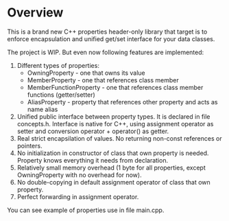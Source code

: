 # Overview
This is a brand new C++ properties header-only library that target is to enforce encapsulation and unified get/set interface for your data classes.

The project is WIP. But even now following features are implemented:
1. Different types of properties:
    * OwningProperty - one that owns its value
    * MemberProperty - one that references class member
    * MemberFunctionProperty - one that references class member functions (getter/setter)
    * AliasProperty - property that references other property and acts as name alias
2. Unified public interface between property types. It is declared in file concepts.h. Interface is native for C++, using assignment operator as setter and conversion operator + operator() as getter.
3. Real strict encapsilation of values. No returning non-const references or pointers.
4. No initialization in constructor of class that own property is needed. Property knows everything it needs from declaration.
5. Relatively small memory overhead (1 byte for all properties, except OwningProperty with no overhead for now).
6. No double-copying in default assignment operator of class that own property.
7. Perfect forwarding in assignment operator.

You can see example of properties use in file main.cpp.


